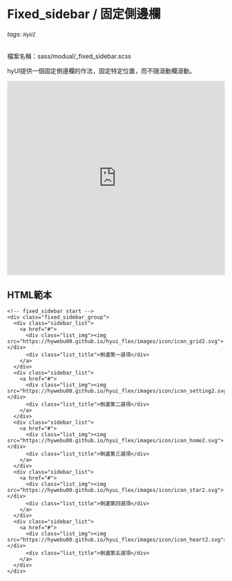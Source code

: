 # Fixed_sidebar / 固定側邊欄

###### tags: `HyUI`
檔案名稱：sass/modual/_fixed_sidebar.scss

hyUI提供一個固定側邊欄的作法，固定特定位置，而不隨滾動欄滾動。


<iframe height="450" style="width: 100%;" scrolling="no" title="側邊選單01" src="https://codepen.io/u00hyui/embed/poPgOjZ?default-tab=html%2Cresult" frameborder="no" loading="lazy" allowtransparency="true" allowfullscreen="true">
  See the Pen <a href="https://codepen.io/u00hyui/pen/poPgOjZ">
  側邊選單01</a> by u00hyui (<a href="https://codepen.io/u00hyui">@u00hyui</a>)
  on <a href="https://codepen.io">CodePen</a>.
</iframe>

## HTML範本
```htmlmixed=
<!-- fixed_sidebar start -->
<div class="fixed_sidebar_group">
  <div class="sidebar_list">
    <a href="#">
      <div class="list_img"><img src="https://hywebu00.github.io/hyui_flex/images/icon/icon_grid2.svg"></div>
      <div class="list_title">側邊第一選項</div>
    </a>
  </div>
  <div class="sidebar_list">
    <a href="#">
      <div class="list_img"><img src="https://hywebu00.github.io/hyui_flex/images/icon/icon_setting2.svg"></div>
      <div class="list_title">側邊第二選項</div>
    </a>
  </div>
  <div class="sidebar_list">
    <a href="#">
      <div class="list_img"><img src="https://hywebu00.github.io/hyui_flex/images/icon/icon_home2.svg"></div>
      <div class="list_title">側邊第三選項</div>
    </a>
  </div>
  <div class="sidebar_list">
    <a href="#">
      <div class="list_img"><img src="https://hywebu00.github.io/hyui_flex/images/icon/icon_star2.svg"></div>
      <div class="list_title">側邊第四選項</div>
    </a>
  </div>
  <div class="sidebar_list">
    <a href="#">
      <div class="list_img"><img src="https://hywebu00.github.io/hyui_flex/images/icon/icon_heart2.svg"></div>
      <div class="list_title">側邊第五選項</div>
    </a>
  </div>
</div>
```


<style>
.ui-infobar{
max-width:95%;
}
.markdown-body{
max-width:95%;
}
</style>
